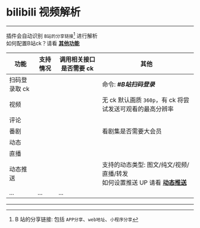# bilibili 视频解析

---

插件会自动识别 `B站的分享链接`[^1] 进行解析<br>
如何配置B站ck？请看 [**其他功能**](../other.md#配置不同平台的-cookies)


| 功能          | 支持情况 | 调用相关接口是否需要 ck | 其他                                                                                  |
| ------------- | -------- | ----------------------- | ------------------------------------------------------------------------------------- |
| 扫码登录取 ck | <i class="fa-solid fa-check fa-shake fa-lg" style="color: #58fe79;"></i>       |                         | 命令: _**#B站扫码登录**_                                                             |
| 视频          | <i class="fa-solid fa-check fa-shake fa-lg" style="color: #58fe79;"></i>       | <i class="fa-solid fa-question fa-bounce" style="color: #FFD43B;"></i>                      | 无 ck 默认画质 `360p`，有 ck 将尝试发送可观看的最高分辨率                             |
| 评论          | <i class="fa-solid fa-check fa-shake fa-lg" style="color: #58fe79;"></i>       | <i class="fa-solid fa-xmark fa-beat-fade fa-lg" style="color: #58fe79;"></i>                      |                                                                                       |
| 番剧          | <i class="fa-solid fa-check fa-shake fa-lg" style="color: #58fe79;"></i>       | <i class="fa-solid fa-question fa-bounce" style="color: #FFD43B;"></i>                      | 看剧集是否需要大会员                                                                  |
| 动态          | <i class="fa-solid fa-check fa-shake fa-lg" style="color: #58fe79;"></i>       | <i class="fa-solid fa-check fa-shake fa-lg" style="color: #ff0000;"></i>                                                          |
| 直播          | <i class="fa-solid fa-check fa-shake fa-lg" style="color: #58fe79;"></i>       | <i class="fa-solid fa-xmark fa-beat-fade fa-lg" style="color: #58fe79;"></i>                      |                                                                                       |
| 动态推送      | <i class="fa-solid fa-check fa-shake fa-lg" style="color: #58fe79;"></i>       | <i class="fa-solid fa-check fa-shake fa-lg" style="color: #ff0000;"></i>                      | 支持的动态类型: 图文/纯文/视频/直播/转发<br>如何设置推送 UP 请看 [**动态推送**](../push.md) |
| ...           | ...      | ...                     |                                                                                       |

---

[^1]: B 站的分享链接: 包括 `APP分享`、`web地址`、`小程序分享`
